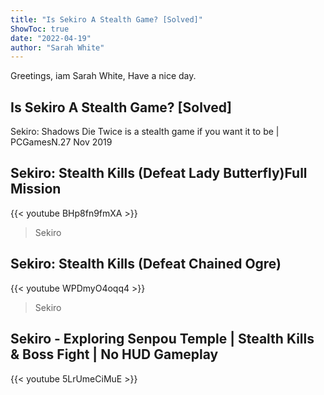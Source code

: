```yaml
---
title: "Is Sekiro A Stealth Game? [Solved]"
ShowToc: true 
date: "2022-04-19"
author: "Sarah White" 
---
```


Greetings, iam Sarah White, Have a nice day.
## Is Sekiro A Stealth Game? [Solved]
Sekiro: Shadows Die Twice is a stealth game if you want it to be | PCGamesN.27 Nov 2019

## Sekiro: Stealth Kills (Defeat Lady Butterfly)Full Mission
{{< youtube BHp8fn9fmXA >}}
>Sekiro

## Sekiro: Stealth Kills (Defeat Chained Ogre)
{{< youtube WPDmyO4oqq4 >}}
>Sekiro

## Sekiro - Exploring Senpou Temple | Stealth Kills & Boss Fight | No HUD Gameplay
{{< youtube 5LrUmeCiMuE >}}
>#

